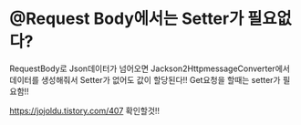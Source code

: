 # @Request Body에서는 Setter가 필요없다?

RequestBody로 Json데이터가 넘어오면 Jackson2HttpmessageConverter에서 데이터를 생성해줘서 Setter가 없어도 값이 할당된다!! Get요청을 할때는 setter가 필요함!!



https://jojoldu.tistory.com/407 확인할것!!





